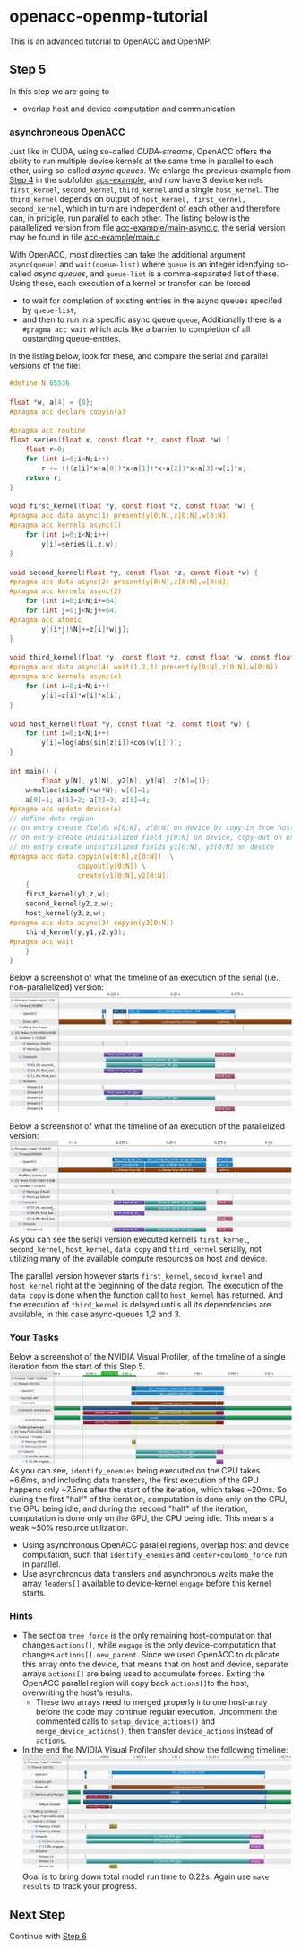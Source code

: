 # openacc-openmp-tutorial
This is an advanced tutorial to OpenACC and OpenMP.

## Step 5
In this step we are going to 
* overlap host and device computation and communication

### asynchroneous OpenACC
Just like in CUDA, using so-called *CUDA-streams*, OpenACC offers the ability to run multiple device kernels at the same time in parallel to each other, using so-called *async queues*.
We enlarge the previous example from [Step 4](../../blob/step4/step.md) in the subfolder [acc-example](acc-example), and now have 3 device kernels `first_kernel`, `second_kernel`, `third_kernel` and a single `host_kernel`.
The `third_kernel` depends on output of `host_kernel, first_kernel, second_kernel`, which in turn are independent of each other and therefore can, in priciple, run parallel to each other.
The listing below is the parallelized version from file [acc-example/main-async.c](acc-example/main-async.c), the serial version may be found in file [acc-example/main.c](acc-example/main.c)

With OpenACC, most directies can take the additional argument `async(queue)` and `wait(queue-list)` where `queue` is an integer identfying so-called *async queues*, and `queue-list` is a comma-separated list of these.
Using these, each execution of a kernel or transfer can be forced
* to wait for completion of existing entries in the async queues specifed by `queue-list`,
* and then to run in a specific async queue `queue`,
Additionally there is a `#pragma acc wait` which acts like a barrier to completion of all oustanding queue-entries.

In the listing below, look for these, and compare the serial and parallel versions of the file:
```C
#define N 65536

float *w, a[4] = {0};
#pragma acc declare copyin(a)

#pragma acc routine
float series(float x, const float *z, const float *w) {
	float r=0;
	for (int i=0;i<N;i++) 
		r += (((z[i]*x+a[0])*x+a[1])*x+a[2])*x+a[3]+w[i]*x;
	return r;
}

void first_kernel(float *y, const float *z, const float *w) {
#pragma acc data async(1) present(y[0:N],z[0:N],w[0:N])
#pragma acc kernels async(1)
	for (int i=0;i<N;i++)
		y[i]=series(i,z,w);
}

void second_kernel(float *y, const float *z, const float *w) {
#pragma acc data async(2) present(y[0:N],z[0:N],w[0:N])
#pragma acc kernels async(2)
	for (int i=0;i<N;i+=64)
	for (int j=0;j<N;j+=64)
#pragma acc atomic
		y[(i*j)%N]+=z[i]*w[j];
}

void third_kernel(float *y, const float *z, const float *w, const float *x) {
#pragma acc data async(4) wait(1,2,3) present(y[0:N],z[0:N],w[0:N])
#pragma acc kernels async(4)
	for (int i=0;i<N;i++)
		y[i]=z[i]*w[i]*x[i];
}

void host_kernel(float *y, const float *z, const float *w) {
	for (int i=0;i<N;i++)
		y[i]=log(abs(sin(z[i])+cos(w[i])));
}

int main() {
        float y[N], y1[N], y2[N], y3[N], z[N]={1};
	w=malloc(sizeof(*w)*N); w[0]=1;
	a[0]=1; a[1]=2; a[2]=3; a[3]=4;
#pragma acc update device(a)
// define data region
// on entry create fields w[0:N], z[0:N] on device by copy-in from host
// on entry create uninitialized field y[0:N] on device, copy-out on exit
// on entry create uninitialized fields y1[0:N], y2[0:N] on device
#pragma acc data copyin(w[0:N],z[0:N])  \
                 copyout(y[0:N]) \
                 create(y1[0:N],y2[0:N])
    {
	first_kernel(y1,z,w);
	second_kernel(y2,z,w);
	host_kernel(y3,z,w);
#pragma acc data async(3) copyin(y3[0:N])
	third_kernel(y,y1,y2,y3);
#pragma acc wait
    }
}
```
Below a screenshot of what the timeline of an execution of the serial (i.e., non-parallelized) version:
![](acc-example/example-async.png)

Below a screenshot of what the timeline of an execution of the parallelized version:
![](acc-example/example-serial.png)
As you can see the serial version executed kernels `first_kernel`, `second_kernel`, `host_kernel`, `data copy` and `third_kernel` serially, not utilizing many of the available compute resources on host and device.

The parallel version however starts `first_kernel`, `second_kernel` and `host_kernel` right at the beginning of the data region. The execution of the `data copy` is done when the function call to `host_kernel` has returned. And the execution of `third_kernel` is delayed untils all its dependencies are available, in this case async-queues 1,2 and 3.

### Your Tasks
Below a screenshot of the NVIDIA Visual Profiler, of the timeline of a single iteration from the start of this Step 5.
![Screenshot of Step 5 Status using NVIDIA Visual Profiler](images/step5-status.png)
As you can see, `identify_enemies` being executed on the CPU takes ~6.6ms, and including data transfers, the first execution of the GPU happens only ~7.5ms after the start of the iteration, which takes ~20ms.
So during the first "half" of the iteration, computation is done only on the CPU, the GPU being idle, and during the second "half" of the iteration, computation is done only on the GPU, the CPU being idle.
This means a weak ~50% resource utilization.
* Using asynchronous OpenACC parallel regions, overlap host and device computation, such that `identify_enemies` and `center+coulomb_force` run in parallel.
* Use asynchronous data transfers and asynchronous waits make the array `leaders[]` available to device-kernel `engage` before this kernel starts.

### Hints
* The section `tree_force` is the only remaining host-computation that changes `actions[]`, while `engage` is the only device-computation that changes `actions[].new_parent`. Since we used OpenACC to duplicate this array onto the device, that means that on host and device, separate arrays `actions[]` are being used to accumulate forces. Exiting the OpenACC parallel region will copy back `actions[]`to the host, overwriting the host's results.
  * These two arrays need to merged properly into one host-array before the code may continue regular execution. Uncomment the commented calls to `setup_device_actions()` and `merge_device_actions()`, then transfer `device_actions` instead of `actions`.
* In the end the NVIDIA Visual Profiler should show the following timeline: 
  ![Screenshot of Step 5 Goal using NVIDIA Visual Profiler](images/step5-goal.png)
  Goal is to bring down total model run time to 0.22s. Again use `make results` to track your progress.


## Next Step
Continue with [Step 6](../../blob/step6/step.md)






